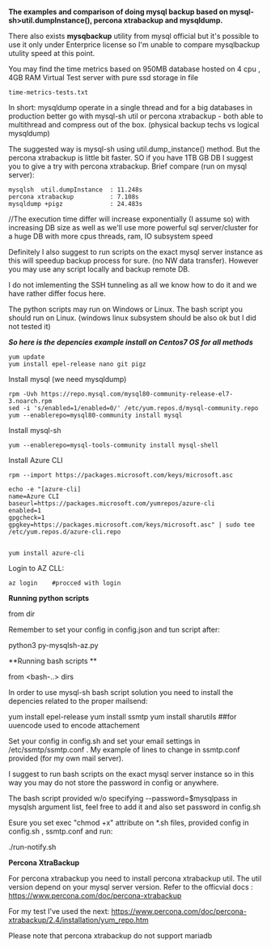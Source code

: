 **The examples and comparison  of doing mysql backup  based on  mysql-sh>util.dumpInstance(), percona xtrabackup and mysqldump.**

There also exists **mysqbackup** utility from mysql official but it's possible to use it only under Enterprice license so I'm unable to compare mysqlbackup utulity speed at this point.


You may find the time metrics based on 950MB database hosted on 4 cpu , 4GB RAM Virtual Test server with pure ssd storage in file 
```
time-metrics-tests.txt 
```

In short: mysqldump operate in a single thread and for a big databases in production  better go with mysql-sh util or percona xtrabackup  - both able to multithread and compress out of the box. (physical backup techs vs logical mysqldump)

The suggested way is mysql-sh using util.dump_instance() method.
But the percona xtrabackup is little bit faster. SO if you have 1TB GB DB I suggest you to give a try with percona xtrabackup.
Brief compare (run on mysql server): 

```
mysqlsh  util.dumpInstance  : 11.248s
percona xtrabackup          : 7.108s
mysqldump +pigz             : 24.483s
```

//The execution time differ will increase exponentially (I assume so) with increasing DB size as well as we'll use more powerful sql server/cluster for a huge DB with more cpus threads, ram, IO subsystem speed 


Definitely I also  suggest to run scripts on the exact mysql server instance as this will speedup backup process for sure. (no NW  data transfer). However you may use any script locally and backup remote DB.

I do not imlementing the SSH tunneling  as all we know how to do it and we have rather differ focus here.


The python scripts may run on Windows or Linux. The bash script you should run on Linux. (windows linux subsystem should be also ok but I did not tested it)



***So here is the depencies example install on Centos7 OS for all methods***


```
yum update
yum install epel-release nano git pigz
```

Install mysql (we need mysqldump)

```
rpm -Uvh https://repo.mysql.com/mysql80-community-release-el7-3.noarch.rpm
sed -i 's/enabled=1/enabled=0/' /etc/yum.repos.d/mysql-community.repo
yum --enablerepo=mysql80-community install mysql
```

Install mysql-sh
```
yum --enablerepo=mysql-tools-community install mysql-shell
```


Install Azure CLI

```
rpm --import https://packages.microsoft.com/keys/microsoft.asc

echo -e "[azure-cli]
name=Azure CLI
baseurl=https://packages.microsoft.com/yumrepos/azure-cli
enabled=1
gpgcheck=1
gpgkey=https://packages.microsoft.com/keys/microsoft.asc" | sudo tee /etc/yum.repos.d/azure-cli.repo


yum install azure-cli
```

Login to AZ CLL: 
```
az login    #procced with login
```

**Running python scripts**

from <python-mysqlsh> dir
 
Remember to set your config in config.json and tun script after:

python3 py-mysqlsh-az.py


**Running bash scripts ** 

from <bash-..> dirs

In order to use mysql-sh bash script solution you  need to install the  depencies related to the proper mailsend: 

yum install epel-release
yum install ssmtp
yum install sharutils ##for uuencode used to encode attachement

Set  your config in config.sh and set your email settings in /etc/ssmtp/ssmtp.conf . My example of lines to change in ssmtp.conf provided (for my own mail server).

I suggest to run bash scripts on the exact mysql server instance so in this way you may do not store the password in config or anywhere.

The bash script  provided  w/o specifying  --password=$mysqlpass  in mysqlsh argument list, feel free to add it and also set password in config.sh


Esure you set exec "chmod +x" attribute on *.sh files, provided config in config.sh , ssmtp.conf and run:

./run-notify.sh 


**Percona XtraBackup**

For percona xtrabackup you need to install percona xtrabackup util. The util version depend on your mysql server version.
Refer to the officvial docs : 
https://www.percona.com/doc/percona-xtrabackup

For my test I've used the next: 
https://www.percona.com/doc/percona-xtrabackup/2.4/installation/yum_repo.htm

Please note that percona xtrabackup do not support mariadb









 




